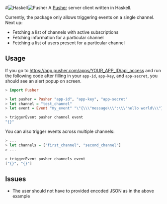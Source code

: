 #![Haskell](https://raw.githubusercontent.com/sidraval/pusher-haskell/master/assets/haskell.png)![Pusher](https://raw.githubusercontent.com/sidraval/pusher-haskell/master/assets/pusher.png)
A [Pusher](http://www.pusher.com) server client written in Haskell.

Currently, the package only allows triggering events on a single channel. Next
up:

* Fetching a list of channels with active subscriptions
* Fetching information for a particular channel
* Fetching a list of users present for a particular channel

## Usage
If you go to https://app.pusher.com/apps/YOUR_APP_ID/api_access and run the
following code after filling in your `app-id`, `app-key`, and `app-secret`, you
should see an alert popup on screen.

```haskell
> import Pusher

> let pusher = Pusher "app-id", "app-key", "app-secret"
> let channel = "test_channel"
> let event = Event "my_event" "\"{\\\"message\\\":\\\"hello world\\\"}\""

> triggerEvent pusher channel event
"{}"
```

You can also trigger events across multiple channels:
```haskell
> ...
> let channels = ["first_channel", "second_channel"]
> ...

> triggerEvent pusher channels event
["{}", "{}"]
```

## Issues
* The user should not have to provided encoded JSON as in the above example
